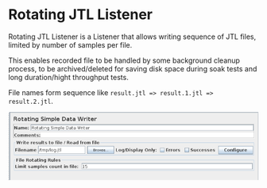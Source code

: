# Rotating JTL Listener

Rotating JTL Listener is a Listener that allows writing sequence of JTL files, limited by number of samples per file.

This enables recorded file to be handled by some background cleanup process, 
to be archived/deleted for saving disk space during soak tests and long duration/hight throughput tests.

File names form sequence like `result.jtl => result.1.jtl => result.2.jtl`.

![](rotatingListener.png)
